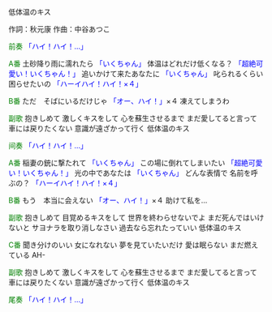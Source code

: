 低体温のキス

作詞：秋元康
作曲：中谷あつこ

<font color=green>前奏</font>
<font color=blue>「ハイ！ハイ！…」</font> 

<font color=green>A番</font>
土砂降り雨に濡れたら <font color=blue>「いくちゃん」</font>
体温はどれだけ低くなる？ <font color=blue>「超絶可愛い！いくちゃん！」</font> 
追いかけて来たあなたに <font color=blue>「いくちゃん」</font>
叱られるくらい
困らせたいの <font color=blue>「ハーイハイ！ハイ！×４」</font> 

<font color=green>B番</font>
ただ　そばにいるだけじゃ <font color=blue>「オー、ハイ！」</font>×４ 
凍えてしまうわ

<font color=green>副歌</font>
抱きしめて
激しくキスをして
心を蘇生させるまで
まだ愛してると言って
車には戻りたくない
意識が遠ざかって行く
低体温のキス

<font color=green>间奏</font>
<font color=blue>「ハイ！ハイ！…」</font> 

<font color=green>A番</font>
稲妻の銃に撃たれて <font color=blue>「いくちゃん」</font>
この場に倒れてしまいたい  <font color=blue>「超絶可愛い！いくちゃん！」</font>
光の中であなたは <font color=blue>「いくちゃん」</font>
どんな表情で
名前を呼ぶの？ <font color=blue>「ハーイハイ！ハイ！×４」</font> 

<font color=green>B番</font>
もう　本当に会えない <font color=blue>「オー、ハイ！」</font>×４
助けて私を…

<font color=green>副歌</font>
抱きしめて
目覚めるキスをして
世界を終わらせないでよ
まだ死んではいけないと
サヨナラを取り消しなさい
過去なら忘れたっていい
低体温のキス

<font color=green>C番</font>
聞き分けのいい
女になれない
夢を見ていたいだけ
愛は眠らない
まだ燃えている
AH-

<font color=green>副歌</font>
抱きしめて
激しくキスをして
心を蘇生させるまで
まだ愛してると言って
車には戻りたくない
意識が遠ざかって行く
低体温のキス

<font color=green>尾奏</font>
<font color=blue>「ハイ！ハイ！…」</font> 
